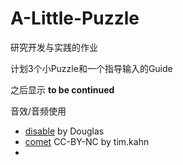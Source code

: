 # A-Little-Puzzle
研究开发与实践的作业

计划3个小Puzzle和一个指导输入的Guide

之后显示 **to be continued**

音效/音频使用

-   [disable](https://www.ear0.com/sound/show/soundid-12620) by Douglas
-   [comet](https://freesound.org/s/403488/) CC-BY-NC by tim.kahn
-   

